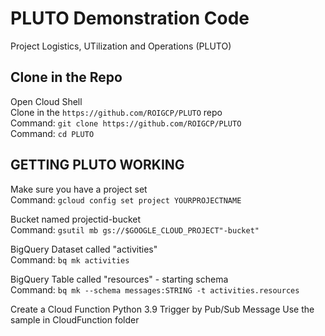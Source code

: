 # PLUTO Demonstration Code
Project Logistics, UTilization and Operations (PLUTO)
 
## Clone in the Repo
Open Cloud Shell\
Clone in the `https://github.com/ROIGCP/PLUTO` repo\
    Command: `git clone https://github.com/ROIGCP/PLUTO`\
    Command: `cd PLUTO`

## GETTING PLUTO WORKING
Make sure you have a project set\
    Command: `gcloud config set project YOURPROJECTNAME`

Bucket named projectid-bucket\
    Command: `gsutil mb gs://$GOOGLE_CLOUD_PROJECT"-bucket"`
    
BigQuery Dataset called "activities"\
    Command: `bq mk activities`

BigQuery Table called "resources" - starting schema\
    Command: `bq mk --schema messages:STRING -t activities.resources`
    
Create a Cloud Function
    Python 3.9
    Trigger by Pub/Sub Message
    Use the sample in CloudFunction folder
